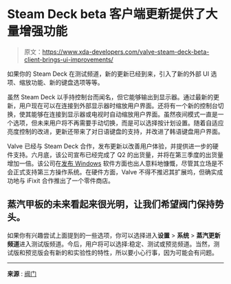 # Steam Deck beta 客户端更新提供了大量增强功能

> 原文：<https://www.xda-developers.com/valve-steam-deck-beta-client-brings-ui-improvements/>

如果你的 Steam Deck 在测试频道，新的更新已经到来，引入了新的外部 UI 选项、缩放功能、新的键盘选项等等。

虽然 Steam Deck 以手持控制台而闻名，但它能够输出到显示器。通过最新的更新，用户现在可以在连接到外部显示器时缩放用户界面。还将有一个新的控制台切换，使其能够在连接到显示器或电视时自动缩放用户界面。虽然夜间模式一直是一个选项，但未来用户将不再需要手动切换，而是可以选择按计划设置。随着自适应亮度控制的改进，更新还带来了对日语键盘的支持，并改进了韩语键盘用户界面。

Valve 已经与 Steam Deck 合作，发布更新以改善用户体验，并提供进一步的硬件支持。六月底，该公司宣布已经完成了 Q2 的出货量，并将在第三季度的出货量增加一倍。该公司在[发布 Windows](https://www.xda-developers.com/steam-deck-new-windows-apu-audio-drivers/) 软件方面也出人意料地慷慨，尽管其立场是不会正式支持第三方操作系统。在硬件方面，Valve 不得不推迟其扩展坞，但确实成功地与 iFixit 合作推出了一个零件商店。

## 蒸汽甲板的未来看起来很光明，让我们希望阀门保持势头。

如果你有兴趣尝试上面提到的一些选项，你可以选择进入**设置** > **系统** > **蒸汽更新频道**进入测试版频道。今后，用户将可以选择:稳定、测试或预览频道。当然，测试版和预览版会有新的和实验性的特性，所以要小心行事，因为可能会有问题。

* * *

**来源** : [阀门](https://steamcommunity.com/games/1675200/announcements/detail/3323108691081569181)